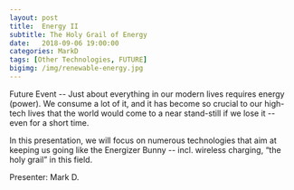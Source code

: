 ```yaml
---
layout: post
title:  Energy II
subtitle: The Holy Grail of Energy
date:   2018-09-06 19:00:00
categories: MarkD 
tags: [Other Technologies, FUTURE]
bigimg: /img/renewable-energy.jpg
---
```


Future Event -- Just about everything in our modern lives requires energy (power). We consume a lot of it, and it has become so crucial to our high-tech lives that the world would come to a near stand-still if we lose it -- even for a short time.

In this presentation, we will focus on numerous technologies that aim at keeping us going like the Energizer Bunny -- incl. wireless charging, “the holy grail” in this field.

Presenter: Mark D.

